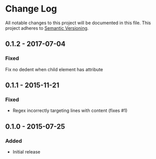 # Change Log
All notable changes to this project will be documented in this file.
This project adheres to [Semantic Versioning](http://semver.org/).

## 0.1.2 - 2017-07-04
### Fixed
Fix no dedent when child element has attribute

## 0.1.1 - 2015-11-21
### Fixed
- Regex incorrectly targeting lines with content (fixes #1)

## 0.1.0 - 2015-07-25
### Added
- Initial release
